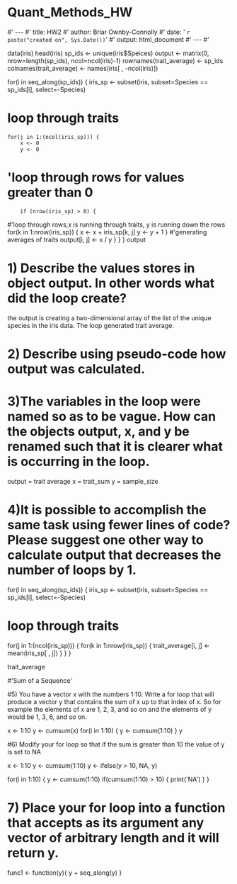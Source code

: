 # Quant_Methods_HW

#' ---
#' title: HW2
#' author: Briar Ownby-Connolly
#' date: ' `r paste("created on", Sys.Date())`'
#' output: html_document
#' ---
#' 

data(iris)
head(iris)
sp_ids <- unique(iris$Speices)
output <- matrix(0, nrow=length(sp_ids), ncol=ncol(iris)-1)
rownames(trait_average) <- sp_ids
colnames(trait_average) <- names(iris[ , -ncol(iris)])

for(i in seq_along(sp_ids)) {
    iris_sp <- subset(iris, subset=Species == sp_ids[i], select=-Species)
# loop through traits
    for(j in 1:(ncol(iris_sp))) {
        x <- 0 
        y <- 0 
#  'loop through rows for values greater than 0        
        if (nrow(iris_sp) > 0) {
#'loop through rows,x is running through traits, y is running down the rows
            for(k in 1:nrow(iris_sp)) {
                x <- x + iris_sp[k, j]
                y <- y + 1
            }
#'generating averages of traits 
            output[i, j] <- x / y 
        }
    }
}
output

# 1) Describe the values stores in object output. In other words what did the loop create?
the output is creating a two-dimensional array of the list of the unique species in the iris data. The loop generated trait average.
# 2) Describe using pseudo-code how output was calculated.

# 3)The variables in the loop were named so as to be vague. How can the objects output, x, and y be renamed such that it is clearer what is occurring in the loop.

output = trait average
x = trait_sum
y = sample_size 

# 4)It is possible to accomplish the same task using fewer lines of code? Please suggest one other way to calculate output that decreases the number of loops by 1.

for(i in seq_along(sp_ids)) {
  iris_sp <- subset(iris, subset=Species == sp_ids[i], select=-Species)
  # loop through traits
  for(j in 1:(ncol(iris_sp))) {
    for(k in 1:nrow(iris_sp)) {
      trait_average[i, j] <- mean(iris_sp[ , j])
    }
  }
}

trait_average


#'Sum of a Sequence'

#5) You have a vector x with the numbers 1:10. Write a for loop that will produce a vector y that contains the sum of x up to that index of x. So for example the elements of x are 1, 2, 3, and so on and the elements of y would be 1, 3, 6, and so on.

x <- 1:10
y <- cumsum(x)
for(i in 1:10) {
  y <- cumsum(1:10)
}
y

#6) Modify your for loop so that if the sum is greater than 10 the value of y is set to NA

x <- 1:10
y <- cumsum(1:10)
y <- ifelse(y > 10, NA, y)


for(i in 1:10) {
  y <- cumsum(1:10)
  if(cumsum(1:10) > 10) {
     print('NA')
  }
}


# 7) Place your for loop into a function that accepts as its argument any vector of arbitrary length and it will return y.


func1 <- function(y){
    y + seq_along(y)
}



